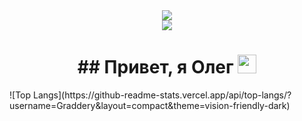 
<div id="header" align="center">
  <img src="https://i.giphy.com/media/v1.Y2lkPTc5MGI3NjExcWtmand6b211ZHNnNnFlODZlcmxhcjd2aHV2NWdqZzZieTU0ejJvdiZlcD12MV9pbnRlcm5hbF9naWZfYnlfaWQmY3Q9Zw/3o6Ztf4ZfqvUcEwRDW/giphy.gif" />
</div>

<div id="badges" align="center">
  <a href="https://t.me/graddery">
    <img src="https://img.shields.io/badge/telegram-blue?style=for-the-badge&logo=telegram&logoColor=white">
  </a>
</div>
<div align="center">
  <img src="https://komarev.com/ghpvc/?username=Graddery&style=flat-square&color=blue" alt="" align="center"/>
</div>
 <h1 align="center">
  ## Привет, я Олег
  <img src="https://media.giphy.com/media/hvRJCLFzcasrR4ia7z/giphy.gif" width="30px"/>
</h1>
![Top Langs](https://github-readme-stats.vercel.app/api/top-langs/?username=Graddery&layout=compact&theme=vision-friendly-dark)
<!--
**Graddery/Graddery** is a ✨ _special_ ✨ repository because its `README.md` (this file) appears on your GitHub profile.

Here are some ideas to get you started:

- 🔭 I’m currently working on ...
- 🌱 I’m currently learning ...
- 👯 I’m looking to collaborate on ...
- 🤔 I’m looking for help with ...
- 💬 Ask me about ...
- 📫 How to reach me: ...
- 😄 Pronouns: ...
- ⚡ Fun fact: ...
-->

